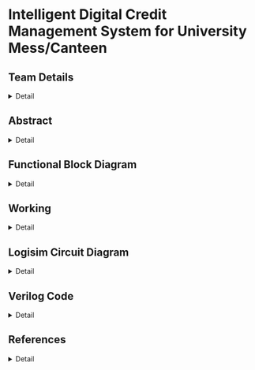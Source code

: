 # Intelligent Digital Credit Management System for University Mess/Canteen

<!-- First Section -->
## Team Details
<details>
  <summary>Detail</summary>

  > Semester: 3rd Sem B. Tech. CSE

  > Section: S2

  > Team ID: [Your Team ID]

  > Member-1: Shanthi Alluri, 241CS206, shanthi.alluri@example.com

  > Member-2: Deekshitha Gowda, 241CS224, deekshitha.gowda@example.com

  > Member-3: Somyak Priyadarshi Mohanta, 241CS257, somyak.mohanta@example.com
</details>

<!-- Second Section -->
## Abstract
<details>
  <summary>Detail</summary>
  
  <p><strong>1. Motivation:</strong> Traditional university mess and canteen systems rely on manual or basic digital billing, leading to long queues, credit disputes, and operational inefficiencies. This project addresses these challenges by implementing an automated, intelligent credit management system using digital circuit design principles. By applying our knowledge of Finite State Machines (FSM), Arithmetic Logic Units (ALU), and sequential logic circuits, we create a real-world solution that enhances both student experience and administrative efficiency.</p>

  <p><strong>2. Problem Statement:</strong> This project aims to design and implement a fully automated digital credit management system for university dining facilities using Logisim and Verilog HDL. The system must handle student authentication, flexible credit operations (deductions for meals and additions for refunds), real-time balance validation, and accurate transaction processing. The implementation utilizes only digital components—flip-flops, logic gates, multiplexers, comparators, and adders/subtractors—without relying on microcontrollers or software-based solutions.</p>

  <p><strong>3. Features:</strong></p>
  <ul>
    <li><strong>(a) 5-State FSM Controller:</strong> Implements IDLE, AUTH, RECOMMEND, TRANSACTION, and UPDATE states with minimized next-state logic derived from Karnaugh maps.</li>
    <li><strong>(b) Action-Type Based ALU:</strong> Supports three transaction modes using 2-bit encoding: Ate Mess (00), Skipped Mess (01), and Ate Canteen (10) with configurable add/subtract operations.</li>
    <li><strong>(c) Real-Time Credit Validation:</strong> 8-bit comparator validates sufficient balance for deductions while bypassing checks for refund operations.</li>
    <li><strong>(d) Timer-Based Authentication:</strong> Counter-comparator unit enforces configurable authentication delays to prevent unauthorized access.</li>
    <li><strong>(e) BCD Display Driver:</strong> Converts 8-bit binary balance to dual-digit 7-segment display format for real-time visual feedback.</li>
    <li><strong>(f) Synchronous Design:</strong> All modules operate on a central clock ensuring race-free, atomic transactions.</li>
  </ul>
</details>

<!-- Third Section -->
## Functional Block Diagram
<details>
  <summary>Detail</summary>
  
  <h3>Main System Architecture</h3>
  <img src="Snapshots/Diagrams/block_diagram.png" alt="System Block Diagram">
  
  <h3>Detailed Component Interaction</h3>
  <p>The system integrates five principal components:</p>
  <ul>
    <li><strong>FSM Core:</strong> Central controller managing state transitions and generating control signals</li>
    <li><strong>Credit Register:</strong> 8-bit register storing current student balance</li>
    <li><strong>ALU Unit:</strong> Performs arithmetic operations (add/subtract) based on action type</li>
    <li><strong>Display Driver:</strong> Converts balance to BCD for 7-segment displays</li>
    <li><strong>ROM:</strong> Stores predefined meal costs (Mess: 0x49, Canteen: 0x50)</li>
  </ul>
  
</details>

<!-- Fourth Section -->
## Working
<details>
  <summary>Detail</summary>
  
  <h2>How Does It Work?</h2>
  
  <h3>System Initialization</h3>
  <p>The system begins in the IDLE state with a default balance loaded into the Credit Register (typically 255 credits). The 7-segment displays show the current balance in decimal format through the BCD Display Driver.</p>
  
  <h3>Transaction Flow</h3>
  <ol>
    <li><strong>Meal Request (IDLE → AUTH):</strong> Student initiates transaction by asserting the Meal Request signal (M=1), triggering transition to AUTH state.</li>
    
    <li><strong>Authentication (AUTH → RECOMMEND):</strong> The system enforces a timer-based delay (10 clock cycles) using a counter-comparator unit. This prevents rapid unauthorized access attempts. Upon timer completion (TD=1), the system transitions to RECOMMEND state.</li>
    
    <li><strong>Meal Selection (RECOMMEND → TRANSACTION):</strong> Available meal options are presented with costs (Mess: 73 credits, Canteen: 80 credits). Student selects meal type and action using a 2-bit control:
      <ul>
        <li><strong>00:</strong> Ate Mess - Deduct 73 credits</li>
        <li><strong>01:</strong> Skipped Mess - Add 73 credits (refund)</li>
        <li><strong>10:</strong> Ate Canteen - Deduct 80 credits</li>
      </ul>
      User selection (U=1) triggers transition to TRANSACTION state.
    </li>
    
    <li><strong>Credit Validation (TRANSACTION):</strong> The ALU performs parallel operations:
      <ul>
        <li>Cost selection via 2:1 MUX based on Action[1]</li>
        <li>Balance comparison for deduction operations</li>
        <li>Calculation of new balance using configurable adder/subtractor</li>
      </ul>
      For deductions: Transaction proceeds only if BALANCE ≥ COST.<br>
      For refunds: Credit check is bypassed; transaction always approved.
    </li>
    
    <li><strong>Balance Update (TRANSACTION → UPDATE → IDLE):</strong> If transaction is approved (CREDIT_OK=1), the system transitions to UPDATE state where:
      <ul>
        <li>New balance is written to Credit Register</li>
        <li>Display Driver updates 7-segment outputs</li>
        <li>System returns to IDLE state for next transaction</li>
      </ul>
      If transaction is denied (insufficient balance), system returns directly to IDLE without balance modification.
    </li>
  </ol>
  
  <h3>Action Type Processing</h3>
  <p>The ALU decodes the 2-bit action type to control three key operations:</p>
  <ul>
    <li><strong>Action[1]:</strong> Selects cost (0=Mess/0x49, 1=Canteen/0x50)</li>
    <li><strong>Action[0]:</strong> Determines operation (0=Subtract, 1=Add)</li>
    <li><strong>Combined Logic:</strong> Enables flexible credit management supporting both meal consumption and skip refunds</li>
  </ul>
  
  <h2>Flowchart</h2>
  <img src="design/IMAGE/image.png" alt="System Flowchart">
  
  <h2>Functional State Table</h2>
  
  | Current State | M | U | TD | Next State | Action | Balance Change |
  |---------------|---|---|----|-----------|---------|--------------------|
  | IDLE (000) | 0 | X | X | IDLE (000) | Wait | No change |
  | IDLE (000) | 1 | X | X | AUTH (001) | Start auth | No change |
  | AUTH (001) | X | X | 0 | AUTH (001) | Wait timer | No change |
  | AUTH (001) | X | X | 1 | RECOMMEND (010) | Show options | No change |
  | RECOMMEND (010) | X | 0 | X | RECOMMEND (010) | Wait select | No change |
  | RECOMMEND (010) | X | 1 | X | TRANSACTION (011) | Validate | No change |
  | TRANSACTION (011) | X | X | 0 | TRANSACTION (011) | Process | No change |
  | TRANSACTION (011) | X | X | 1 | UPDATE (100) | Update balance | Apply ±Cost |
  | UPDATE (100) | X | X | X | IDLE (000) | Complete | Display new balance |
  
  <h2>Transaction Examples</h2>
  
  | Initial Balance | Action Type | Operation | Cost | Final Balance | Credit OK |
  |----------------|-------------|-----------|------|---------------|-----------|
  | 100 | 00 (Ate Mess) | Subtract | 73 | 27 | ✓ |
  | 100 | 01 (Skipped Mess) | Add | 73 | 173 | ✓ |
  | 100 | 10 (Ate Canteen) | Subtract | 80 | 20 | ✓ |
  | 50 | 00 (Ate Mess) | Subtract | 73 | 50 (unchanged) | ✗ |
  | 50 | 01 (Skipped Mess) | Add | 73 | 123 | ✓ |
  | 73 | 00 (Ate Mess) | Subtract | 73 | 0 | ✓ |
  
</details>

<!-- Fifth Section -->
## Logisim Circuit Diagram
<details>
  <summary>Detail</summary>

  <h3>Main Module</h3>
  <img src="design/IMAGE/main_circuit.png" alt="Main Module Circuit">
  <p>Integrates FSM Core, ALU Unit, Credit Register, ROM, and Display Driver with clock and reset distribution.</p>

  <h3>FSM Core</h3>
  <img src="design/IMAGE/FSM_circuit.png" alt="FSM Core Circuit">
  <p>Implements 5-state controller with state register, next-state logic, state decoder, and authentication timer.</p>

  <h3>Next State Logic</h3>
  <img src="design/IMAGE/Next_state_logic.png" alt="Next State Logic">
  <p>Combinatorial circuit implementing minimized Boolean expressions derived from Karnaugh maps.</p>

  <h3>ALU Unit</h3>
  <img src="design/IMAGE/ALU_circuit.png" alt="ALU Circuit">
  <p>Contains action type decoder, cost selector MUX, configurable adder/subtractor, and 8-bit comparator.</p>

  <h3>Display Driver</h3>
  <img src="design/IMAGE/Display_driver.png" alt="Display Driver Circuit">
  <p>Binary-to-BCD converter with dual 4-to-7 segment decoders for real-time balance display.</p>
  
</details>

<!-- Sixth Section -->
## Verilog Code
<details>
  <summary>Detail</summary>

  ### Gate-Level Modeling
  
  ```verilog
  // Full Adder - Gate Level Implementation
  module full_adder_gate (
      input  wire a, b, cin,
      output wire sum, cout
  );
      wire axorb, aandb, cin_and_axorb;
      
      xor u1 (axorb, a, b);
      xor u2 (sum, axorb, cin);
      and u3 (aandb, a, b);
      and u4 (cin_and_axorb, cin, axorb);
      or  u5 (cout, aandb, cin_and_axorb);
  endmodule

  // 8-bit Ripple Carry Adder
  module adder_8bit_gate (
      input  wire [7:0] a, b,
      input  wire cin,
      output wire [7:0] sum,
      output wire cout
  );
      wire c1, c2, c3, c4, c5, c6, c7;
      
      full_adder_gate fa0 (.a(a[0]), .b(b[0]), .cin(cin), .sum(sum[0]), .cout(c1));
      full_adder_gate fa1 (.a(a[1]), .b(b[1]), .cin(c1), .sum(sum[1]), .cout(c2));
      full_adder_gate fa2 (.a(a[2]), .b(b[2]), .cin(c2), .sum(sum[2]), .cout(c3));
      full_adder_gate fa3 (.a(a[3]), .b(b[3]), .cin(c3), .sum(sum[3]), .cout(c4));
      full_adder_gate fa4 (.a(a[4]), .b(b[4]), .cin(c4), .sum(sum[4]), .cout(c5));
      full_adder_gate fa5 (.a(a[5]), .b(b[5]), .cin(c5), .sum(sum[5]), .cout(c6));
      full_adder_gate fa6 (.a(a[6]), .b(b[6]), .cin(c6), .sum(sum[6]), .cout(c7));
      full_adder_gate fa7 (.a(a[7]), .b(b[7]), .cin(c7), .sum(sum[7]), .cout(cout));
  endmodule
  ```

  ### Dataflow Modeling

  ```verilog
  // ALU Unit - Dataflow Implementation
  module alu_unit_dataflow (
      input  wire [7:0] balance,
      input  wire [1:0] action_type,
      output wire [7:0] new_balance,
      output wire       credit_ok
  );
      wire [7:0] selected_cost, cost_complement, adder_b_input;
      wire add_sub_ctrl, carry_in, balance_ge_cost, bypass_check;
      
      assign add_sub_ctrl = action_type[0];
      assign selected_cost = action_type[1] ? 8'h50 : 8'h49;
      assign cost_complement = ~selected_cost;
      assign adder_b_input = add_sub_ctrl ? selected_cost : cost_complement;
      assign carry_in = add_sub_ctrl ? 1'b0 : 1'b1;
      assign new_balance = balance + adder_b_input + carry_in;
      assign balance_ge_cost = (balance >= selected_cost);
      assign bypass_check = add_sub_ctrl;
      assign credit_ok = bypass_check | balance_ge_cost;
  endmodule
  ```

  ### Behavioral Modeling

  ```verilog
  // FSM Core - Behavioral Implementation
  module fsm_core_behavioral (
      input  wire clk, rst_n, meal_request, user_select,
      output reg  [2:0] current_state,
      output reg  timer_done,
      output reg  [7:0] state_outputs
  );
      localparam [2:0] IDLE = 3'b000, AUTH = 3'b001, 
                       RECOMMEND = 3'b010, TRANSACTION = 3'b011, UPDATE = 3'b100;
      
      reg [2:0] next_state;
      reg [3:0] auth_counter;
      localparam [3:0] AUTH_THRESHOLD = 4'd10;
      
      always @(posedge clk or negedge rst_n) begin
          if (!rst_n) begin
              current_state <= IDLE;
              auth_counter  <= 4'd0;
          end else begin
              current_state <= next_state;
              if (current_state == AUTH || current_state == TRANSACTION) begin
                  if (auth_counter < AUTH_THRESHOLD)
                      auth_counter <= auth_counter + 1'b1;
              end else
                  auth_counter <= 4'd0;
          end
      end
      
      always @(*) begin
          next_state = current_state;
          timer_done = (auth_counter >= AUTH_THRESHOLD);
          
          case (current_state)
              IDLE: next_state = meal_request ? AUTH : IDLE;
              AUTH: next_state = timer_done ? RECOMMEND : AUTH;
              RECOMMEND: next_state = user_select ? TRANSACTION : RECOMMEND;
              TRANSACTION: next_state = timer_done ? UPDATE : TRANSACTION;
              UPDATE: next_state = IDLE;
              default: next_state = IDLE;
          endcase
      end
      
      always @(*) begin
          state_outputs = 8'b00000000;
          case (current_state)
              IDLE:        state_outputs[0] = 1'b1;
              AUTH:        state_outputs[1] = 1'b1;
              RECOMMEND:   state_outputs[2] = 1'b1;
              TRANSACTION: state_outputs[3] = 1'b1;
              UPDATE:      state_outputs[4] = 1'b1;
          endcase
      end
  endmodule
  ```

  ### Test Bench

  ```verilog
  `timescale 1ns/1ps

  module main_system_tb;
      reg clk, rst_n, meal_request, user_select;
      reg [1:0] action_type;
      wire [2:0] current_state;
      wire [7:0] current_balance;
      wire [6:0] tens_display, ones_display;
      wire credit_ok;
      
      main_system_behavioral uut (
          .clk(clk), .rst_n(rst_n), .meal_request(meal_request),
          .user_select(user_select), .action_type(action_type),
          .current_state(current_state), .current_balance(current_balance),
          .tens_display(tens_display), .ones_display(ones_display),
          .credit_ok(credit_ok)
      );
      
      initial begin
          clk = 0;
          forever #5 clk = ~clk;
      end
      
      initial begin
          $display("Starting Complete System Test\n");
          rst_n = 0; meal_request = 0; user_select = 0; action_type = 2'b00;
          #15 rst_n = 1;
          $display("Initial Balance: %d\n", current_balance);
          
          // Test Case 1: Ate Mess
          #20 meal_request = 1; action_type = 2'b00;
          #10 meal_request = 0;
          #120 user_select = 1;
          #10 user_select = 0;
          #150 $display("After Ate Mess - Balance: %d\n", current_balance);
          
          // Test Case 2: Skipped Mess
          #20 meal_request = 1; action_type = 2'b01;
          #10 meal_request = 0;
          #120 user_select = 1;
          #10 user_select = 0;
          #150 $display("After Skipped Mess - Balance: %d\n", current_balance);
          
          #100 $finish;
      end
      
      initial begin
          $dumpfile("main_system_tb.vcd");
          $dumpvars(0, main_system_tb);
      end
  endmodule
  ```

  ### Simulation Output
  
  <img src="Snapshots/Simulations/simulation_output.png" alt="Verilog Simulation Output">
  
  <h3>Complete Verilog Files</h3>
  <p>All Verilog implementations (gate-level, dataflow, behavioral) and testbenches are available in the <code>/Verilog</code> directory.</p>
  
</details>

## References
<details>
  <summary>Detail</summary>
  
  1. Harris, D. M., & Harris, S. L. (2012). *Digital Design and Computer Architecture*. Morgan Kaufmann.
  2. Patterson, D. A., & Hennessy, J. L. (2017). *Computer Organization and Design*. Morgan Kaufmann.
  3. Smith, J. (2020). "Arithmetic Logic Unit Design for Educational Processors." *Journal of Computing Sciences in Colleges*.
  4. Brown, S. & Vranesic, Z. (2021). *Fundamentals of Digital Logic with Verilog Design*. McGraw-Hill.
  5. Logisim Evolution Documentation: http://github.com/logisim-evolution/logisim-evolution
  6. Verilog HDL Quick Reference Guide: https://www.verilog.com
   
</details>
